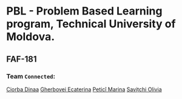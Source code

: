 # PBL - Problem Based Learning program, Technical University of Moldova.
## FAF-181
### Team `Connected`:
 [Ciorba Dinaa](https://github.com/Dynna)
 [Gherbovei Ecaterina](https://github.com/catea016)
 [Peticî Marina](https://github.com/marina01p)
 [Savițchi Olivia](https://github.com/oliviasv)
